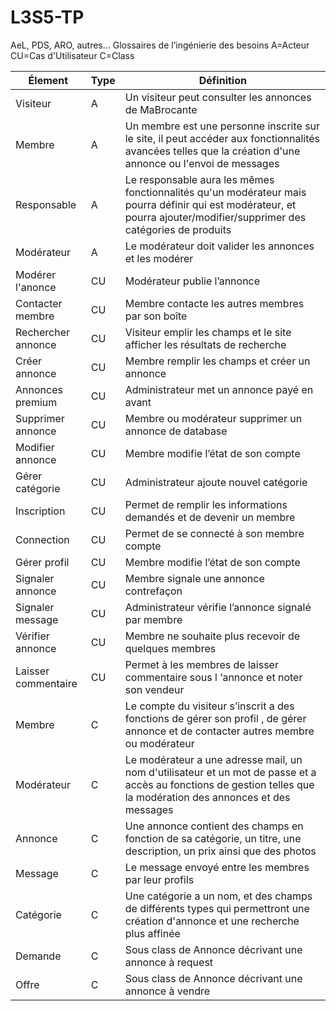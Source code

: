 # L3S5-TP
AeL, PDS, ARO, autres...
Glossaires de l’ingénierie des besoins
A=Acteur
CU=Cas d'Utilisateur
C=Class

| Élement                  |Type |Définition                                                                                                                                                                               |
|----------------------------|-----|-------------------------------------------------------------------------------------------------------------------------------------------------------------------------------------|
|Visiteur|A|Un visiteur peut consulter les annonces de MaBrocante|
| Membre |A|Un membre est une personne inscrite sur le site, il peut accéder aux fonctionnalités avancées telles que la création d'une annonce ou l'envoi de messages|
| Responsable  | A|Le responsable aura les mêmes fonctionnalités qu'un modérateur mais pourra définir qui est modérateur, et pourra ajouter/modifier/supprimer des catégories de produits|
|Modérateur|A|Le modérateur doit valider les annonces et les modérer|
| Modérer l'anonce |CU|Modérateur publie l’annonce|
| Contacter membre |CU|Membre contacte les autres membres par son boîte|
| Rechercher annonce |CU|Visiteur emplir les champs et le site afficher les résultats de recherche|
| Créer annonce |CU|Membre remplir les champs et créer un annonce|
| Annonces premium |CU|Administrateur met un annonce payé en avant |
| Supprimer annonce |CU|Membre ou modérateur supprimer un annonce de database|
| Modifier annonce |CU|Membre modifie l’état de son compte|
| Gérer catégorie |CU|Administrateur ajoute nouvel catégorie|
| Inscription |CU|Permet de remplir les informations demandés et de devenir un membre|
| Connection      |CU|Permet de se connecté à son membre compte|
| Gérer profil        |CU|Membre modifie l’état de son compte|
| Signaler annonce    |CU|Membre signale une annonce contrefaçon|
| Signaler message    |CU|Administrateur vérifie l’annonce signalé par membre|
| Vérifier annonce    |CU|Membre ne souhaite plus recevoir de quelques membres| 
| Laisser commentaire |CU|Permet à les membres de laisser commentaire sous l ‘annonce et noter son vendeur|
| Membre |C| Le compte du visiteur s’inscrit a des fonctions de gérer son profil , de gérer annonce et de contacter autres membre ou modérateur| 
| Modérateur|C|Le modérateur a une adresse mail, un nom d'utilisateur et un mot de passe et a accès au fonctions de gestion telles que la modération des annonces et des messages|
| Annonce |C|Une annonce contient des champs en fonction de sa catégorie, un titre, une description, un prix ainsi que des photos|
| Message |C|Le message envoyé entre les membres par leur profils|
| Catégorie|C|Une catégorie a un nom, et des champs de différents types qui permettront une création d'annonce et une recherche plus affinée |
| Demande |C|Sous class de Annonce décrivant une annonce à request|
| Offre |C|Sous class de Annonce décrivant une annonce à vendre|

